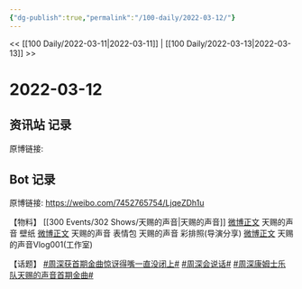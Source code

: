 ```yaml
---
{"dg-publish":true,"permalink":"/100-daily/2022-03-12/"}
---
```


<< [[100 Daily/2022-03-11\|2022-03-11]] | [[100 Daily/2022-03-13\|2022-03-13]] >>
# 2022-03-12

## 资讯站 记录

原博链接:

## Bot 记录

原博链接: https://weibo.com/7452765754/LjqeZDh1u

【物料】
[[300 Events/302 Shows/天赐的声音\|天赐的声音]]
[微博正文](https://m.weibo.cn/1315706994/4746165935148155) 天赐的声音 壁纸
[微博正文](https://m.weibo.cn/1315706994/4746264078455385) 天赐的声音 表情包
[](https://m.weibo.cn/1846843604/4746190849051024) 天赐的声音 彩排照(导演分享)
[微博正文](https://m.weibo.cn/7478855230/4746309196061654) 天赐的声音Vlog001(工作室)

【话题】
[#周深获首期金曲惊讶得嘴一直没闭上#](https://s.weibo.com/weibo?q=%23%E5%91%A8%E6%B7%B1%E8%8E%B7%E9%A6%96%E6%9C%9F%E9%87%91%E6%9B%B2%E6%83%8A%E8%AE%B6%E5%BE%97%E5%98%B4%E4%B8%80%E7%9B%B4%E6%B2%A1%E9%97%AD%E4%B8%8A%23)
[#周深会说话#](https://s.weibo.com/weibo?q=%23%E5%91%A8%E6%B7%B1%E4%BC%9A%E8%AF%B4%E8%AF%9D%23)
[#周深康姆士乐队天赐的声音首期金曲#](https://s.weibo.com/weibo?q=%23%E5%91%A8%E6%B7%B1%E5%BA%B7%E5%A7%86%E5%A3%AB%E4%B9%90%E9%98%9F%E5%A4%A9%E8%B5%90%E7%9A%84%E5%A3%B0%E9%9F%B3%E9%A6%96%E6%9C%9F%E9%87%91%E6%9B%B2%23)
